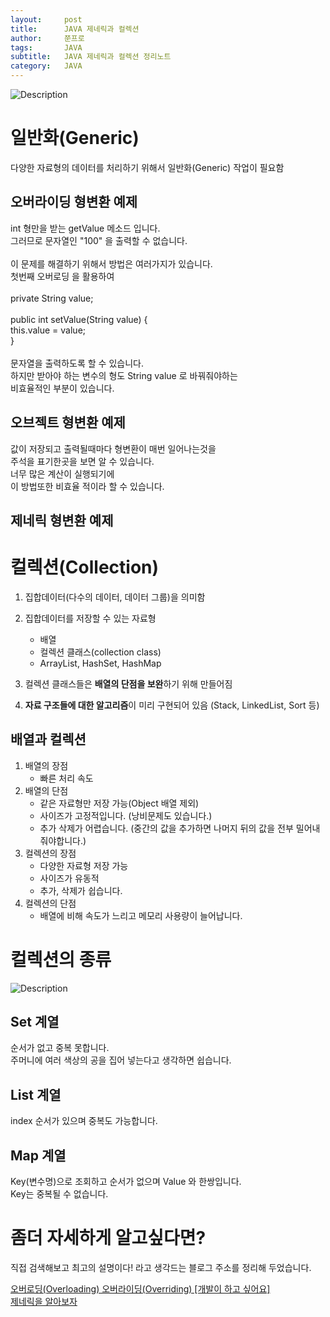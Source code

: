 ```yaml
---
layout:     post
title:      JAVA 제네릭과 컬렉션
author:     쭌프로
tags:       JAVA
subtitle:   JAVA 제네릭과 컬렉션 정리노트
category:   JAVA
---
```


<!-- Start Writing Below in Markdown -->

![Description](https://alalstjr.github.io/jjunpro.github.io/img/java_bg.png)

# 일반화(Generic)

다양한 자료형의 데이터를 처리하기 위해서 일반화(Generic) 작업이 필요함

## 오버라이딩 형변환 예제

<script src="https://gist.github.com/alalstjr/a4588ae60473198be716d0d10f628f0b.js"></script>

<p>
   int 형만을 받는 getValue 메소드 입니다. <br/>
   그러므로 문자열인 "100" 을 출력할 수 없습니다. <br/>
   <br/>
   이 문제를 해결하기 위해서 방법은 여러가지가 있습니다. <br/>
   첫번째 오버로딩 을 활용하여  <br/>
   <br/>
   private String value; <br/>
   <br/>
   public int setValue(String value) { <br/>
     this.value = value; <br/>
   } <br/>
   <br/>
   문자열을 출력하도록 할 수 있습니다. <br/>
   하지만 받아야 하는 변수의 형도 String value 로 바꿔줘야하는  <br/>
   비효율적인 부분이 있습니다.
</p>

## 오브젝트 형변환 예제

<script src="https://gist.github.com/alalstjr/ac62314d07589b95f63167c7da284508.js"></script>

<p>
  값이 저장되고 출력될때마다 형변환이 매번 일어나는것을 <br/>
  주석을 표기한곳을 보면 알 수 있습니다. <br/>
  너무 많은 계산이 실행되기에 <br/>
  이 방법또한 비효율 적이라 할 수 있습니다.
</p>

## 제네릭 형변환 예제

<script src="https://gist.github.com/alalstjr/8a4e2116f9726072b86decec5cc90f87.js"></script>

# 컬렉션(Collection)

1. 집합데이터(다수의 데이터, 데이터 그룹)을 의미함
2. 집합데이터를 저장할 수 있는 자료형
   - 배열
   - 컬렉션 클래스(collection class)
   - ArrayList, HashSet, HashMap

3. 컬렉션 클래스들은 <b>배열의 단점을 보완</b>하기 위해 만들어짐
4. <b>자료 구조들에 대한 알고리즘</b>이 미리 구현되어 있음 (Stack, LinkedList, Sort 등)

## 배열과 컬렉션
1. 배열의 장점
   - 빠른 처리 속도
2. 배열의 단점
   - 같은 자료형만 저장 가능(Object 배열 제외)
   - 사이즈가 고정적입니다. (낭비문제도 있습니다.)
   - 추가 삭제가 어렵습니다. (중간의 값을 추가하면 나머지 뒤의 값을 전부 밀어내줘야합니다.)
3. 컬렉션의 장점
   - 다양한 자료형 저장 가능
   - 사이즈가 유동적
   - 추가, 삭제가 쉽습니다.
4. 컬렉션의 단점
   - 배열에 비해 속도가 느리고 메모리 사용량이 늘어납니다.

# 컬렉션의 종류

![Description](https://alalstjr.github.io/jjunpro.github.io/img/2019-04-30-1.png)

## Set 계열

순서가 없고 중복 못합니다.<br/>
주머니에 여러 색상의 공을 집어 넣는다고 생각하면 쉽습니다.

## List 계열

index 순서가 있으며 중복도 가능합니다.

## Map 계열

Key(변수명)으로 조회하고 순서가 없으며 Value 와 한쌍입니다. <br/>
Key는 중복될 수 없습니다.

# 좀더 자세하게 알고싶다면?

직접 검색해보고 최고의 설명이다! 라고 생각드는 블로그 주소를 정리해 두었습니다.

<a href="https://hyeonstorage.tistory.com/185">오버로딩(Overloading) 오버라이딩(Overriding) [개발이 하고 싶어요]</a> <br/>
<a href="https://ac989832.tistory.com/49">제네릭을 알아보자</a>
